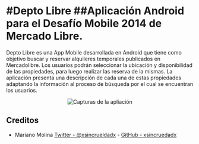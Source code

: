 #Depto Libre
##Aplicación Android para el Desafío Mobile 2014 de Mercado Libre.
===========

Depto Libre es una App Mobile desarrollada en Android que tiene como objetivo buscar y reservar  alquileres temporales publicados en Mercadolibre.
Los usuarios podrán seleccionar la ubicación y disponibilidad de las propiedades, para luego realizar las reserva de la mismas.
La aplicación presenta una descripción de cada una de estas propiedades adaptando la información  al proceso de búsqueda por el cual se encuentran los usuarios.

<p align="center" >
  <img src="http://funka.la/mariano/deptolibre/img-app.jpg" alt="Capturas de la apliación" title="Capturas de la apliación" />
</p>

## Creditos
* Mariano Molina [Twitter - @xsincrueldadx](https://twitter.com/xsincrueldadx) - [GitHub - xsincruedadx](https://github.com/xsincrueldadx)